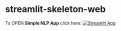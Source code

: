 # streamlit-skeleton-web

To OPEN **Simple NLP App** click here:
[![Streamlit App](https://static.streamlit.io/badges/streamlit_badge_black_white.svg)](https://fenriru.streamlit.app/)
